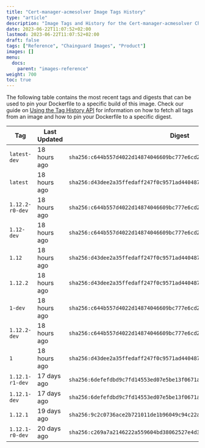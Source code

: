 ```yaml
---
title: "Cert-manager-acmesolver Image Tags History"
type: "article"
description: "Image Tags and History for the Cert-manager-acmesolver Chainguard Image"
date: 2023-06-22T11:07:52+02:00
lastmod: 2023-06-22T11:07:52+02:00
draft: false
tags: ["Reference", "Chainguard Images", "Product"]
images: []
menu:
  docs:
    parent: "images-reference"
weight: 700
toc: true
---
```


The following table contains the most recent tags and digests that can be used to pin your Dockerfile to a specific build of this image. Check our guide on [Using the Tag History API](/chainguard/chainguard-images/using-the-tag-history-api/) for information on how to fetch all tags from an image and how to pin your Dockerfile to a specific digest.

| Tag             | Last Updated | Digest                                                                    |
|-----------------|--------------|---------------------------------------------------------------------------|
| `latest-dev`    | 18 hours ago | `sha256:c644b557d4022d14874046609bc777e6cd2fdb6d07062a9cbdac5653519bcafd` |
| `latest`        | 18 hours ago | `sha256:d43dee2a35ffedaff247f0c9571ad440487406bcd1487b8b56666f9b5e8f5efd` |
| `1.12.2-r0-dev` | 18 hours ago | `sha256:c644b557d4022d14874046609bc777e6cd2fdb6d07062a9cbdac5653519bcafd` |
| `1.12-dev`      | 18 hours ago | `sha256:c644b557d4022d14874046609bc777e6cd2fdb6d07062a9cbdac5653519bcafd` |
| `1.12`          | 18 hours ago | `sha256:d43dee2a35ffedaff247f0c9571ad440487406bcd1487b8b56666f9b5e8f5efd` |
| `1.12.2`        | 18 hours ago | `sha256:d43dee2a35ffedaff247f0c9571ad440487406bcd1487b8b56666f9b5e8f5efd` |
| `1-dev`         | 18 hours ago | `sha256:c644b557d4022d14874046609bc777e6cd2fdb6d07062a9cbdac5653519bcafd` |
| `1.12.2-dev`    | 18 hours ago | `sha256:c644b557d4022d14874046609bc777e6cd2fdb6d07062a9cbdac5653519bcafd` |
| `1`             | 18 hours ago | `sha256:d43dee2a35ffedaff247f0c9571ad440487406bcd1487b8b56666f9b5e8f5efd` |
| `1.12.1-r1-dev` | 17 days ago  | `sha256:6defefdbd9c7fd14553ed07e5be13f0671a2b2b6ea223dcc973e559851c8837e` |
| `1.12.1-dev`    | 17 days ago  | `sha256:6defefdbd9c7fd14553ed07e5be13f0671a2b2b6ea223dcc973e559851c8837e` |
| `1.12.1`        | 19 days ago  | `sha256:9c2c0736ace2b721011de1b96049c94c22a1b6b24c612d30dda275294fc93098` |
| `1.12.1-r0-dev` | 20 days ago  | `sha256:c269a7a2146222a559604bd38062527e4d363d049498883bf53b946cbbfa9cf8` |
